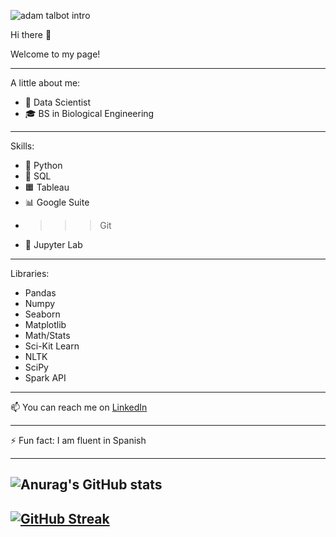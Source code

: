 ![adam talbot intro](https://github.com/adam-talbot/adam-talbot/blob/main/adam-talbot-intro.gif)

Hi there 👋

Welcome to my page!

---
A little about me:
- 🌱 Data Scientist
- 🎓 BS in Biological Engineering
---
Skills:
- 🐍 Python 
- 🎈 SQL
- 🟧 Tableau
- 📊 Google Suite
- >>> Git
- 📒 Jupyter Lab
---
Libraries:
- Pandas
- Numpy
- Seaborn
- Matplotlib
- Math/Stats
- Sci-Kit Learn
- NLTK
- SciPy
- Spark API
---

📫 You can reach me on [LinkedIn](https://www.linkedin.com/in/adamcodytalbot/)

---

⚡ Fun fact: I am fluent in Spanish

---
![Anurag's GitHub stats](https://github-readme-stats.vercel.app/api?username=adam-talbot&show_icons=true&theme=dark&hide=stars,prs,issues)
---
[![GitHub Streak](https://github-readme-streak-stats.herokuapp.com/?user=adam-talbot&theme=dark)](https://git.io/streak-stats)
--


